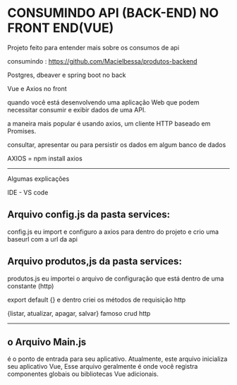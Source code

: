 # CONSUMINDO API (BACK-END) NO FRONT END(VUE)
Projeto feito para entender mais sobre os consumos de api

consumindo : https://github.com/Macielbessa/produtos-backend

Postgres, dbeaver e spring boot no back

Vue e Axios no front

quando você está desenvolvendo uma aplicação Web que podem necessitar consumir e exibir dados de uma API.

a maneira mais popular é usando axios, um cliente HTTP baseado em Promises.

consultar, apresentar ou para persistir os dados em algum banco de dados

AXIOS = npm install axios

------------------------------------
Algumas explicações

IDE - VS code

Arquivo config.js da pasta services: 
------------------------------
config.js eu import e configuro a axios para dentro do projeto e crio uma baseurl com a url da api

Arquivo produtos,js da pasta services:
---------------------------------
produtos.js eu importei o arquivo de configuração que está dentro de uma constante (http)

export default {} e dentro criei os métodos de requisição http

{listar, atualizar, apagar, salvar} famoso crud http

------------------------------------
o Arquivo Main.js
----------------------------
é o ponto de entrada para seu aplicativo. 
Atualmente, este arquivo inicializa seu aplicativo Vue, Esse arquivo geralmente é onde você registra componentes globais ou bibliotecas Vue adicionais.





